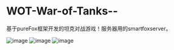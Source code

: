 # WOT-War-of-Tanks--
基于pureFox框架开发的坦克对战游戏！服务器用的smartfoxserver。

![image](https://github.com/foxoo7/WOT-War-of-Tanks--/trunk/w1.jpg)
![image](https://github.com/foxoo7/WOT-War-of-Tanks--/trunk/w3.jpg)
![image](https://github.com/foxoo7/WOT-War-of-Tanks--/trunk/w4.jpg)


